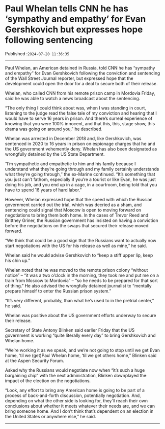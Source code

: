 # Paul Whelan tells CNN he has ‘sympathy and empathy’ for Evan Gershkovich but expresses hope following sentencing

Published :`2024-07-20 11:36:35`

---

Paul Whelan, an American detained in Russia, told CNN he has “sympathy and empathy” for Evan Gershkovich following the conviction and sentencing of the Wall Street Journal reporter, but expressed hope that the development could open the door for a deal to secure both of their release.

Whelan, who called CNN from his remote prison camp in Mordovia Friday, said he was able to watch a news broadcast about the sentencing.

“The only thing I could think about was, when I was standing in court, listening to the judge read the false tale of my conviction and hearing that I would have to serve 16 years in prison. And there’s surreal experience of knowing that you were 100% innocent, and that this, this, stage show, this drama was going on around you,” he described.

Whelan was arrested in December 2018 and, like Gershkovich, was sentenced in 2020 to 16 years in prison on espionage charges that he and the US government vehemently deny. Whelan has also been designated as wrongfully detained by the US State Department.

“I’m sympathetic and empathetic to him and his family because I understand what they’re going through and my family certainly understands what they’re going through,” the ex-Marine continued. “It’s something that you just can’t fathom, especially if you’re a tourist or like Evan, he was just doing his job, and you end up in a cage, in a courtroom, being told that you have to spend 16 years of hard labor.”

However, Whelan expressed hope that the speed with which the Russian government carried out the trial, which was decried as a sham, and sentencing could signal that Moscow is open to moving forward on negotiations to bring them both home. In the cases of Trevor Reed and Brittney Griner, the Russian government has insisted on having a conviction before the negotiations on the swaps that secured their release moved forward.

“We think that could be a good sign that the Russians want to actually now start negotiations with the US for his release as well as mine,” he said.

Whelan said he would advise Gershkovich to “keep a stiff upper lip, keep his chin up.”

Whelan noted that he was moved to the remote prison colony “without notice” – “it was a two o’clock in the morning, they took me and put me on a train from Moscow to Mordovia” – “so he needs to be prepared for that sort of thing.” He also advised the wrongfully detained journalist to “mentally prepare himself to enter the Russian prison system.”

“It’s very different, probably, than what he’s used to in the pretrial center,” he said.

Whelan was positive about the US government efforts underway to secure their release.

Secretary of State Antony Blinken said earlier Friday that the US government is working “quite literally every day” to bring Gershkovich and Whelan home.

“We’re working it as we speak, and we’re not going to stop until we get Evan home, ‘til we (get)Paul Whelan home, ‘til we get others home,” Blinken said at the Aspen Security Forum.

Asked why the Russians would negotiate now when “it’s such a huge bargaining chip” with the next administration, Blinken downplayed the impact of the election on the negotiations.

“Look, any effort to bring any American home is going to be part of a process of back-and-forth discussion, potentially negotiation. And, depending on what the other side is looking for, they’ll reach their own conclusions about whether it meets whatever their needs are, and we can bring someone home. And I don’t think that’s dependent on an election in the United States or anywhere else,” he said.

---


